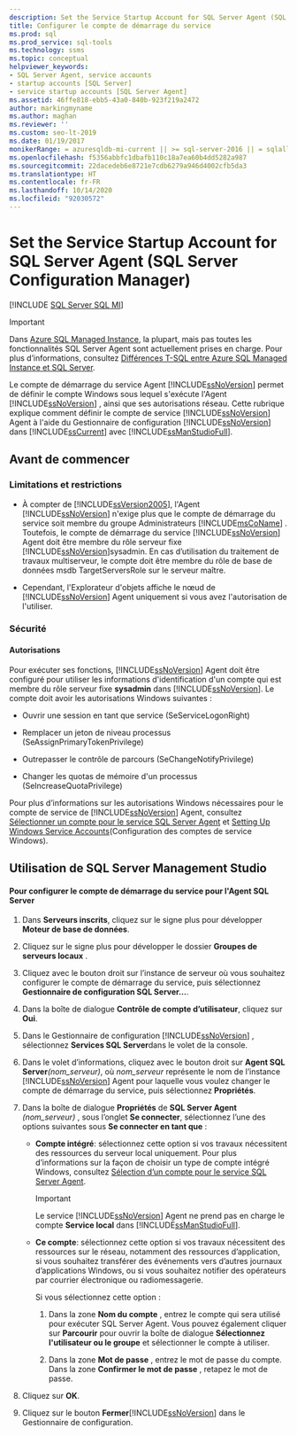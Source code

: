```yaml
---
description: Set the Service Startup Account for SQL Server Agent (SQL Server Configuration Manager)
title: Configurer le compte de démarrage du service
ms.prod: sql
ms.prod_service: sql-tools
ms.technology: ssms
ms.topic: conceptual
helpviewer_keywords:
- SQL Server Agent, service accounts
- startup accounts [SQL Server]
- service startup accounts [SQL Server Agent]
ms.assetid: 46ffe818-ebb5-43a0-840b-923f219a2472
author: markingmyname
ms.author: maghan
ms.reviewer: ''
ms.custom: seo-lt-2019
ms.date: 01/19/2017
monikerRange: = azuresqldb-mi-current || >= sql-server-2016 || = sqlallproducts-allversions
ms.openlocfilehash: f5356abbfc1dbafb110c18a7ea60b4dd5282a987
ms.sourcegitcommit: 22dacedeb6e8721e7cdb6279a946d4002cfb5da3
ms.translationtype: HT
ms.contentlocale: fr-FR
ms.lasthandoff: 10/14/2020
ms.locfileid: "92030572"
---
```

# <a name="set-the-service-startup-account-for-sql-server-agent-sql-server-configuration-manager"></a>Set the Service Startup Account for SQL Server Agent (SQL Server Configuration Manager)

[!INCLUDE [SQL Server SQL MI](../../includes/applies-to-version/sql-asdbmi.md)]

> [!IMPORTANT]  
> Dans [Azure SQL Managed Instance](/azure/sql-database/sql-database-managed-instance), la plupart, mais pas toutes les fonctionnalités SQL Server Agent sont actuellement prises en charge. Pour plus d’informations, consultez [Différences T-SQL entre Azure SQL Managed Instance et SQL Server](/azure/sql-database/sql-database-managed-instance-transact-sql-information#sql-server-agent).

Le compte de démarrage du service Agent [!INCLUDE[ssNoVersion](../../includes/ssnoversion-md.md)] permet de définir le compte Windows sous lequel s'exécute l'Agent [!INCLUDE[ssNoVersion](../../includes/ssnoversion-md.md)] , ainsi que ses autorisations réseau. Cette rubrique explique comment définir le compte de service [!INCLUDE[ssNoVersion](../../includes/ssnoversion-md.md)] Agent à l'aide du Gestionnaire de configuration [!INCLUDE[ssNoVersion](../../includes/ssnoversion-md.md)] dans [!INCLUDE[ssCurrent](../../includes/sscurrent-md.md)] avec [!INCLUDE[ssManStudioFull](../../includes/ssmanstudiofull-md.md)].  
  
## <a name="before-you-begin"></a><a name="BeforeYouBegin"></a>Avant de commencer  
  
### <a name="limitations-and-restrictions"></a><a name="Restrictions"></a>Limitations et restrictions  
  
-   À compter de [!INCLUDE[ssVersion2005](../../includes/ssversion2005-md.md)], l'Agent [!INCLUDE[ssNoVersion](../../includes/ssnoversion-md.md)] n'exige plus que le compte de démarrage du service soit membre du groupe Administrateurs [!INCLUDE[msCoName](../../includes/msconame_md.md)] . Toutefois, le compte de démarrage du service [!INCLUDE[ssNoVersion](../../includes/ssnoversion-md.md)] Agent doit être membre du rôle serveur fixe [!INCLUDE[ssNoVersion](../../includes/ssnoversion-md.md)]sysadmin. En cas d’utilisation du traitement de travaux multiserveur, le compte doit être membre du rôle de base de données msdb TargetServersRole sur le serveur maître.  
  
-   Cependant, l'Explorateur d'objets affiche le nœud de [!INCLUDE[ssNoVersion](../../includes/ssnoversion-md.md)] Agent uniquement si vous avez l'autorisation de l'utiliser.  
  
### <a name="security"></a><a name="Security"></a>Sécurité  
  
#### <a name="permissions"></a><a name="Permissions"></a>Autorisations  
Pour exécuter ses fonctions, [!INCLUDE[ssNoVersion](../../includes/ssnoversion-md.md)] Agent doit être configuré pour utiliser les informations d'identification d'un compte qui est membre du rôle serveur fixe **sysadmin** dans [!INCLUDE[ssNoVersion](../../includes/ssnoversion-md.md)]. Le compte doit avoir les autorisations Windows suivantes :  
  
-   Ouvrir une session en tant que service (SeServiceLogonRight)  
  
-   Remplacer un jeton de niveau processus (SeAssignPrimaryTokenPrivilege)  
  
-   Outrepasser le contrôle de parcours (SeChangeNotifyPrivilege)  
  
-   Changer les quotas de mémoire d'un processus (SeIncreaseQuotaPrivilege)  
  
Pour plus d’informations sur les autorisations Windows nécessaires pour le compte de service de [!INCLUDE[ssNoVersion](../../includes/ssnoversion-md.md)] Agent, consultez [Sélectionner un compte pour le service SQL Server Agent](../../ssms/agent/select-an-account-for-the-sql-server-agent-service.md) et [Setting Up Windows Service Accounts](../../database-engine/configure-windows/configure-windows-service-accounts-and-permissions.md)(Configuration des comptes de service Windows).  
  
## <a name="using-sql-server-management-studio"></a><a name="SSMSProcedure"></a>Utilisation de SQL Server Management Studio  
  
#### <a name="to-set-the-service-startup-account-for-sql-server-agent"></a>Pour configurer le compte de démarrage du service pour l'Agent SQL Server  
  
1.  Dans **Serveurs inscrits**, cliquez sur le signe plus pour développer **Moteur de base de données**.  
  
2.  Cliquez sur le signe plus pour développer le dossier **Groupes de serveurs locaux** .  
  
3.  Cliquez avec le bouton droit sur l’instance de serveur où vous souhaitez configurer le compte de démarrage du service, puis sélectionnez **Gestionnaire de configuration SQL Server...**.  
  
4.  Dans la boîte de dialogue **Contrôle de compte d’utilisateur**, cliquez sur **Oui**.  
  
5.  Dans le Gestionnaire de configuration [!INCLUDE[ssNoVersion](../../includes/ssnoversion-md.md)] , sélectionnez **Services SQL Server**dans le volet de la console.  
  
6.  Dans le volet d’informations, cliquez avec le bouton droit sur **Agent SQL Server**_(nom\_serveur)_, où *nom_serveur* représente le nom de l’instance [!INCLUDE[ssNoVersion](../../includes/ssnoversion-md.md)] Agent pour laquelle vous voulez changer le compte de démarrage du service, puis sélectionnez **Propriétés**.  
  
7.  Dans la boîte de dialogue **Propriétés** de **SQL Server Agent** _(nom\_serveur)_ , sous l’onglet **Se connecter**, sélectionnez l’une des options suivantes sous **Se connecter en tant que** :  
  
    -   **Compte intégré**: sélectionnez cette option si vos travaux nécessitent des ressources du serveur local uniquement. Pour plus d’informations sur la façon de choisir un type de compte intégré Windows, consultez [Sélection d’un compte pour le service SQL Server Agent](./select-an-account-for-the-sql-server-agent-service.md).  
  
        > [!IMPORTANT]  
        >  Le service [!INCLUDE[ssNoVersion](../../includes/ssnoversion-md.md)] Agent ne prend pas en charge le compte **Service local** dans [!INCLUDE[ssManStudioFull](../../includes/ssmanstudiofull-md.md)].  
  
    -   **Ce compte**: sélectionnez cette option si vos travaux nécessitent des ressources sur le réseau, notamment des ressources d’application, si vous souhaitez transférer des événements vers d’autres journaux d’applications Windows, ou si vous souhaitez notifier des opérateurs par courrier électronique ou radiomessagerie.  
  
        Si vous sélectionnez cette option :  
  
        1.  Dans la zone **Nom du compte** , entrez le compte qui sera utilisé pour exécuter SQL Server Agent. Vous pouvez également cliquer sur **Parcourir** pour ouvrir la boîte de dialogue **Sélectionnez l'utilisateur ou le groupe** et sélectionner le compte à utiliser.  
  
        2.  Dans la zone **Mot de passe** , entrez le mot de passe du compte. Dans la zone **Confirmer le mot de passe** , retapez le mot de passe.  
  
8.  Cliquez sur **OK**.  
  
9. Cliquez sur le bouton **Fermer**[!INCLUDE[ssNoVersion](../../includes/ssnoversion-md.md)] dans le Gestionnaire de configuration.  
